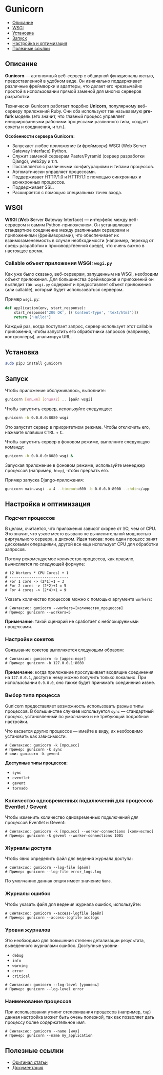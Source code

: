 # Gunicorn

- [Описание](#описание)
- [WSGI](#wsgi)
- [Установка](#установка)
- [Запуск](#запуск)
- [Настройка и оптимизация](#настройка-и-оптимизация)
- [Полезные ссылки](#полезные-ссылки)

## Описание

**Gunicorn** — автономный веб-сервер с обширной функциональностью, предоставленной в удобном виде. Он изначально поддерживает различные фреймворки и адаптеры, что делает его чрезвычайно простой в использовании прямой заменой для многих серверов разработки.

Технически Gunicorn работает подобно **Unicorn**, популярному веб-серверу приложений Ruby. Они оба используют так называемую **pre-fork** модель (это значит, что главный процесс управляет инициированными рабочими процессами различного типа, создает сокеты и соединения, и т.п.).  

**Особенности сервера Gunicorn:**

- Запускает любое приложение (и фреймворк) WSGI (Web Server Gateway Interface) Python.
- Служит заменой серверам Paster/Pyramid (сервер разработки Django), web2py и т.п.
- Поставляется с различными конфигурациями и типами процессов.
- Автоматически управляет процессами.
- Поддерживает HTTP/1.0 и HTTP/1.1 с помощью синхронных и асинхронных процессов.
- Поддерживает SSL.
- Расширяется с помощью специальных точек входа.



## WSGI

**WSGI** (**W**eb **S**erver **G**ateway **I**nterface) — интерфейс между веб-сервером и самим Python-приложением. Он устанавливает стандартное соединение между различными серверами и приложениями (фреймворками), что обеспечивает их взаимозаменяемость в случае необходимости (например, переход от среды разработки к производственной среде), что очень важно в настоящее время.

### Callable объект приложения WSGI: `wsgi.py`

Как уже было сказано, веб-серверам, запущенным на WSGI, необходим объект приложения. Для большинства фреймворков и приложений он выглядит так: `wsgi.py` содержит и предоставляет объект приложения (или callable), который будет использоваться сервером.

Пример `wsgi.py`:

```python
def application(env, start_response):
    start_response('200 OK', [('Content-Type', 'text/html')])
    return ["Hello!"]
```

Каждый раз, когда поступает запрос, сервер использует этот callable приложения, чтобы запустить его обработчики запросов (например, контроллеры), анализируя URL.



## Установка

```bash
sudo pip3 install gunicorn
```



## Запуск

Чтобы приложение обслуживалось, выполните:

```bash
gunicorn [опция] [опция2] .. [файл wsgi]
```

Чтобы запустить сервер, используйте следующее:

```bash
gunicorn -b 0.0.0.0:8080 wsgi
```

Это запустит сервер в приоритетном режиме. Чтобы отключить его, нажмите клавиши <kbd>CTRL</kbd> + <kbd>C</kbd>.

Чтобы запустить сервер в фоновом режиме, выполните следующую команду:

```bash
gunicorn -b 0.0.0.0:8080 wsgi &
```

Запуская приложение в фоновом режиме, используйте менеджер процессов (например, `htop`), чтобы прервать его.

Пример запуска Django-приложения:

```bash
gunicorn main.wsgi -w 4 --timeout=600 -b 0.0.0.0:8000 --chdir=/app
```



## Настройка и оптимизация

### Подсчет процессов

В целом, считается, что приложения зависят скорее от I/O, чем от CPU. Это значит, что узкое место вызвано не вычислительной мощностью виртуального сервера, а диском. Идея такова: пока один процесс занят дисковыми операциями, другой все еще использует CPU для обработки запросов.

Потому рекомендуемое количество процессов, как правило, вычисляется по следующей формуле:

```
# (2 Workers * CPU Cores) + 1  
# ---------------------------  
# For 1 core -> (2*1)+1 = 3  
# For 2 cores -> (2*2)+1 = 5  
# For 4 cores -> (2*4)+1 = 9
```

Указать количество процессов можно с помощью аргумента `workers`:

```
# Синтаксис: gunicorn --workers=[количество_процессов]  
# Пример: gunicorn --workers=5
```

**Примечание**: такой сценарий не сработает с неблокируемыми процессами.

### Настройки сокетов

Связывание сокетов выполняется следующим образом:

```
# Синтаксис: gunicorn -b [адрес:порт]  
# Пример: gunicorn -b 127.0.0.1:8080
```

**Примечание**: когда приложение прослушивает входящие соединения на `127.0.0.1`, доступ к нему можно получить только локально. При использовании `0.0.0.0`, оно также будет принимать соединения извне.

### Выбор типа процесса

Gunicorn предоставляет возможность использовать разные типы процессов. В большинстве случаев используется `sync` — стандартный процесс, установленный по умолчанию и не требующий подробной настройки.

Что касается других процессов — имейте в виду, их необходимо установить как зависимости.

```
# Синтаксис: gunicorn -k [процесс]  
# Пример: gunicorn -k sync  
# или: gunicorn -k gevent
```

**Доступные типы процессов:**

- `sync`
- `eventlet`
- `gevent`
- `tornado`

### Количество одновременных подключений для процессов Eventlet / Gevent

Чтобы изменить количество одновременных подключений для процессов Eventlet и Gevent:

```
# Синтаксис: gunicorn -k [процесс] --worker-connections [количество]  
# Пример: gunicorn -k gevent --worker-connections 1001
```

### Журналы доступа

Чтобы явно определить файл для ведения журнала доступа:

```
# Синтаксис: gunicorn --log-file [файл]  
# Пример: gunicorn --log-file error_logs.log
```

По умолчанию данная опция имеет значение `None`.

### Журналы ошибок

Чтобы указать файл для ведения журнала ошибок, используйте:

```
# Синтаксис: gunicorn --access-logfile [файл]  
# Пример: gunicorn --access-logfile acclogs
```

### Уровни журналов

Это необходимо для повышения степени детализации результата, выведенного журналами ошибок. Доступные уровни:

- `debug`
- `info`
- `warning`
- `error`
- `critical`

```
# Синтаксис: gunicorn --log-level [уровень]  
# Пример: gunicorn --log-level error
```

### Наименование процессов

При использовании утилит отслеживания процессов (например, `top`) данная настройка может быть очень полезной, так как позволяет дать процессу более содержательное имя.

```
# Синтаксис: gunicorn --name [имя]  
# Пример: gunicorn --name my_application
```



## Полезные ссылки

- [Оригинал статьи](https://www.8host.com/blog/razvertyvanie-prilozhenij-python-wsgi-s-pomoshhyu-http-servera-gunicorn-na-osnove-nginx281/)
- [Документация](https://gunicorn.org/)